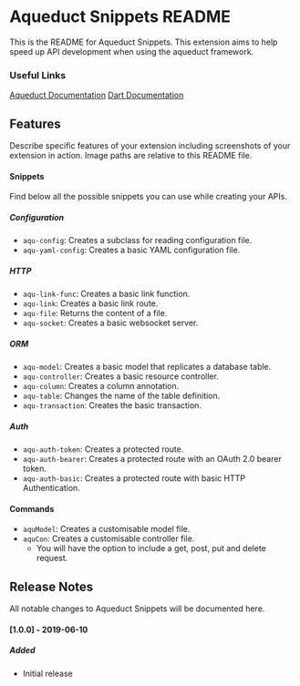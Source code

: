 # Aqueduct Snippets README
This is the README for Aqueduct Snippets. This extension aims to help speed up API development when using the aqueduct framework.

### Useful Links
[Aqueduct Documentation](https://www.google.com)
[Dart Documentation](https://www.google.com)

## Features
Describe specific features of your extension including screenshots of your extension in action. Image paths are relative to this README file.

#### Snippets
Find below all the possible snippets you can use while creating your APIs.

##### Configuration
- `aqu-config`: Creates a subclass for reading configuration file.
- `aqu-yaml-config`: Creates a basic YAML configuration file.

##### HTTP
- `aqu-link-func`: Creates a basic link function.
- `aqu-link`: Creates a basic link route.
- `aqu-file`: Returns the content of a file.
- `aqu-socket`: Creates a basic websocket server.

##### ORM
- `aqu-model`: Creates a basic model that replicates a database table.
- `aqu-controller`: Creates a basic resource controller.
- `aqu-column`: Creates a column annotation.
- `aqu-table`: Changes the name of the table definition.
- `aqu-transaction`: Creates the basic transaction.

##### Auth
- `aqu-auth-token`: Creates a protected route.
- `aqu-auth-bearer`: Creates a protected route with an OAuth 2.0 bearer token.
- `aqu-auth-basic`: Creates a protected route with basic HTTP Authentication.

#### Commands
- `aquModel`: Creates a customisable model file.
- `aquCon`: Creates a customisable controller file.
    - You will have the option to include a get, post, put and delete request.

## Release Notes
All notable changes to Aqueduct Snippets will be documented here.

#### [1.0.0] - 2019-06-10
##### Added
- Initial release
